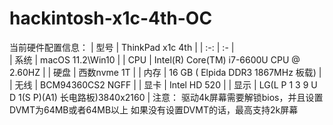 # hackintosh-x1c-4th-OC
当前硬件配置信息：
| 型号 | ThinkPad x1c 4th                               |
| :-:  | :-                                             |                                                                                                           
| 系统 | macOS 11.2\Win10                               |
| CPU  | Intel(R) Core(TM) i7-6600U CPU @ 2.60HZ        |
| 硬盘 | 西数nvme 1T                                    | 
| 内存 | 16 GB ( Elpida DDR3 1867MHz 板载)              |
| 无线 | BCM94360CS2 NGFF                               |
| 显卡 | Intel HD 520                                   |
| 显示 | LG(L P 1 3 9 U D 1(S P)(A1) 长电路板)3840x2160 |
注意：
驱动4k屏幕需要解锁bios，并且设置DVMT为64MB或者64MB以上
如果没有设置DVMT的话，最高支持2k屏幕
